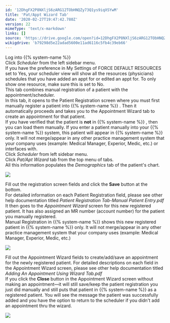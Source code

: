 ```yaml
---
id: '12DhgFX2P8NXljS6zARG12TObHNQZy73Q1ys9iqXSYwM'
title: 'Pat/Appt Wizard Tab'
date: '2020-02-27T19:47:42.780Z'
version: 22
mimeType: 'text/x-markdown'
links: []
source: 'https://drive.google.com/open?id=12DhgFX2P8NXljS6zARG12TObHNQZy73Q1ys9iqXSYwM'
wikigdrive: 'b79298d5e22adad5600e11ad6116c5fb4c39eb66'
---
```

Log into {{% system-name %}}  
Click *Scheduler* from the left sidebar menu.  
If you have the preference in My Settings of FORCE DEFAULT RESOURCES set to Yes, your scheduler view will show all the resources (physicians) schedules that you have added an appt for or edited an appt for. To only show one resource, make sure this is set to No.  
This tab combines manual registration of a patient with the appointment/scheduler.  
In this tab, it opens to the Patient Registration screen where you must first manually register a patient into {{% system-name %}} . Then it automatically proceeds and takes you to the Appointment Wizard tab to create an appointment for that patient.  
If you have verified that the patient is **not** in {{% system-name %}} , then you can load them manually. If you enter a patient manually into your {{% system-name %}} system, this patient will appear in {{% system-name %}} only. It will not merge/appear in any other practice management system that your company uses (example: Medical Manager, Experior, Medic, etc.) or interfaces with.  
Click *Scheduler* from left sidebar menu.  
Click *Pat/Apt Wizard* tab from the top menu of tabs.  
All this information populates the *Demographics* tab of the patient's chart.

![](../pat-appt-wizard-tab.assets/817188d52264d0c612c7656004506f37.png)

Fill out the registration screen fields and click the **Save** button at the bottom.  
For detailed information on each Patient Registration field, please see other help documentation titled *Patient Registration Tab-Manual Patient Entry.pdf*  
It then goes to the *Appointment Wizard* screen for this new registered patient. It has also assigned an MR number (account number) for the patient you manually registered.  
Manual Registration in {{% system-name %}} shows this new registered patient in {{% system-name %}} only. It will not merge/appear in any other practice management system that your company uses (example: Medical Manager, Experior, Medic, etc.)

![](../pat-appt-wizard-tab.assets/3cca5262d2b1ac37a4e1ded08e880ebe.png)

Fill out the Appointment Wizard fields to create/add/save an appointment for the newly registered patient. For detailed descriptions on each field in the Appointment Wizard screen, please see other help documentation titled *Adding An Appointment Using Wizard Tab.pdf*  
If you click the **Close** button in the Appointment Wizard screen without making an appointment—it will still save/keep the patient registration you just did manually and still puts that patient in {{% system-name %}} as a registered patient. You will see the message the patient was successfully added and you have the option to return to the scheduler if you didn't add an appointment thru the wizard.

![](../pat-appt-wizard-tab.assets/093c5c73b75c0de367770cb35f48c282.png)

